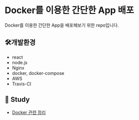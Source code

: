 # Docker를 이용한 간단한 App 배포

Docker를 이용한 간단한 App을 배포해보기 위한 repo입니다.



## 🛠개발환경

- react
- node.js
- Nginx
- docker, docker-compose
- AWS
- Travis-CI



## 📕 Study

- [Docker 관련 정리](https://bottleh.netlify.app/devops/01.%EB%8F%84%EC%BB%A4%EB%8A%94%20%EB%AC%B4%EC%97%87%EC%9D%BC%EA%B9%8C/)

